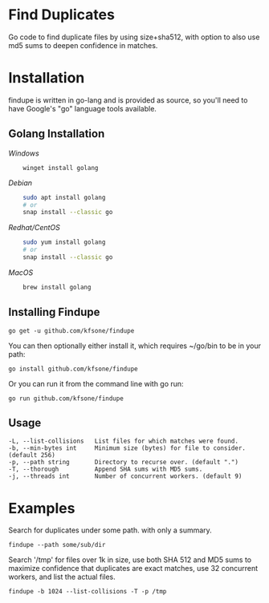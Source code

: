 Find Duplicates
===============

Go code to find duplicate files by using size+sha512, with option to also use md5 sums to deepen
confidence in matches.


# Installation

findupe is written in go-lang and is provided as source, so you'll need to have Google's
"go" language tools available.


## Golang Installation

_Windows_
```pwsh
	winget install golang
```

_Debian_
```bash
	sudo apt install golang
	# or
	snap install --classic go
```

_Redhat/CentOS_
```bash
	sudo yum install golang
	# or
	snap install --classic go
```

_MacOS_
``` zsh
	brew install golang
```

## Installing Findupe

	go get -u github.com/kfsone/findupe

You can then optionally either install it, which requires ~/go/bin to be in your path:

	go install github.com/kfsone/findupe

Or you can run it from the command line with go run:

	go run github.com/kfsone/findupe


## Usage

    -L, --list-collisions   List files for which matches were found.
    -b, --min-bytes int     Minimum size (bytes) for file to consider. (default 256)
    -p, --path string       Directory to recurse over. (default ".")
    -T, --thorough          Append SHA sums with MD5 sums.
    -j, --threads int       Number of concurrent workers. (default 9)


# Examples

Search for duplicates under some path. with only a summary.

	findupe --path some/sub/dir


Search '/tmp' for files over 1k in size, use both SHA 512 and MD5 sums to maximize confidence
that duplicates are exact matches, use 32 concurrent workers, and list the actual files.

	findupe -b 1024 --list-collisions -T -p /tmp

